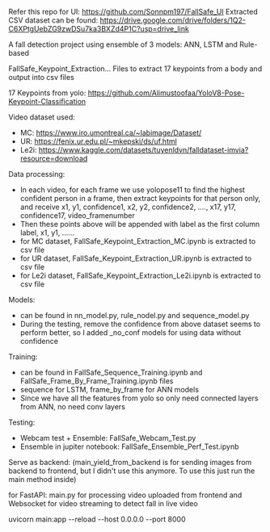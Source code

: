 Refer this repo for UI: https://github.com/Sonnpm197/FallSafe_UI
Extracted CSV dataset can be found: https://drive.google.com/drive/folders/1Q2-C6XPtgUebZG9zwDSu7ka3BXZd4P1C?usp=drive_link

A fall detection project using ensemble of 3 models: ANN, LSTM and Rule-based

FallSafe_Keypoint_Extraction... Files to extract 17 keypoints from a body and output into csv files

17 Keypoints from yolo: https://github.com/Alimustoofaa/YoloV8-Pose-Keypoint-Classification

Video dataset used:

- MC: https://www.iro.umontreal.ca/~labimage/Dataset/
- UR: https://fenix.ur.edu.pl/~mkepski/ds/uf.html
- Le2i: https://www.kaggle.com/datasets/tuyenldvn/falldataset-imvia?resource=download

Data processing:
- In each video, for each frame we use yolopose11 to find the highest confident person in a frame, then extract keypoints for that person only, and receive
x1, y1, confidence1, x2, y2, confidence2, ...., x17, y17, confidence17, video_framenumber
- Then these points above will be appended with label as the first column
label, x1, y1, ......
- for MC dataset, FallSafe_Keypoint_Extraction_MC.ipynb is extracted to csv file
- for UR dataset, FallSafe_Keypoint_Extraction_UR.ipynb is extracted to csv file
- for Le2i dataset, FallSafe_Keypoint_Extraction_Le2i.ipynb is extracted to csv file

Models:
- can be found in nn_model.py, rule_nodel.py and sequence_model.py
- During the testing, remove the confidence from above dataset seems to perform better, so I added _no_conf models for 
using data without confidence

Training:
- can be found in FallSafe_Sequence_Training.ipynb and FallSafe_Frame_By_Frame_Training.ipynb files
- sequence for LSTM, frame_by_frame for ANN models
- Since we have all the features from yolo so only need connected layers from ANN, no need conv layers

Testing:
- Webcam test + Ensemble: FallSafe_Webcam_Test.py
- Ensemble in jupiter notebook: FallSafe_Ensemble_Perf_Test.ipynb

Serve as backend:
(main_yield_from_backend is for sending images from backend to frontend, but I didn't use this anymore. To use this just run the main method inside)


for FastAPI: 
main.py for processing video uploaded from frontend and Websocket for video streaming to detect fall in live video

uvicorn main:app --reload --host 0.0.0.0 --port 8000